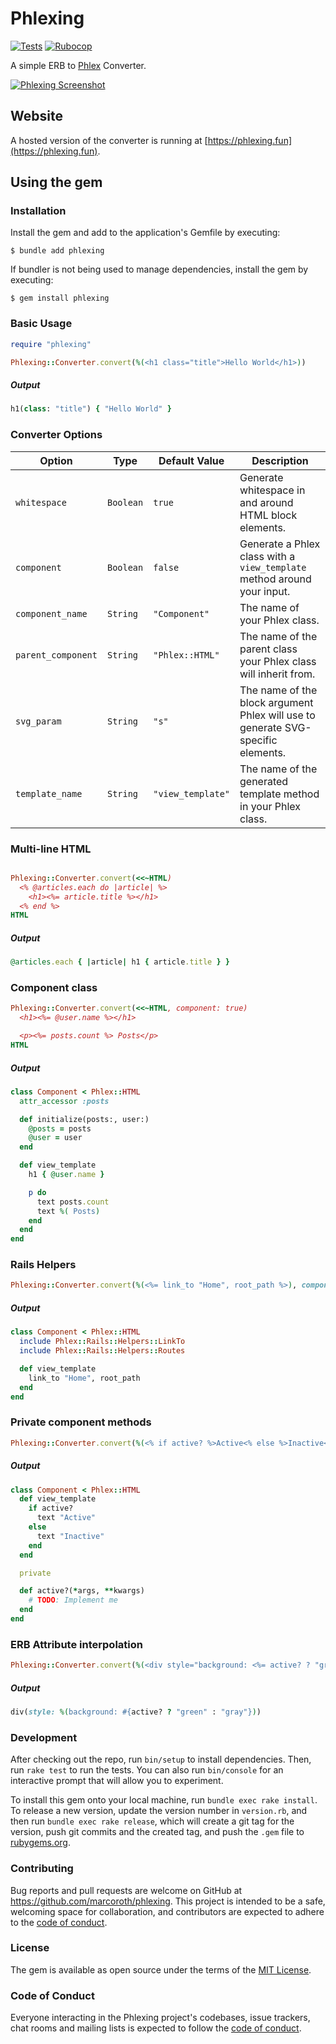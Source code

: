 # Phlexing

[![Tests](https://github.com/marcoroth/phlexing/actions/workflows/tests.yml/badge.svg)](https://github.com/marcoroth/phlexing/actions/workflows/tests.yml)
[![Rubocop](https://github.com/marcoroth/phlexing/actions/workflows/rubocop.yml/badge.svg)](https://github.com/marcoroth/phlexing/actions/workflows/rubocop.yml)

A simple ERB to [Phlex](https://www.phlex.fun) Converter.

<a href="https://phlexing.fun">
  <img src="./screenshot.png" alt="Phlexing Screenshot">
</a>

## Website

A hosted version of the converter is running at [https://phlexing.fun](https://phlexing.fun).


## Using the gem

### Installation

Install the gem and add to the application's Gemfile by executing:

    $ bundle add phlexing

If bundler is not being used to manage dependencies, install the gem by executing:

    $ gem install phlexing

### Basic Usage

```ruby
require "phlexing"

Phlexing::Converter.convert(%(<h1 class="title">Hello World</h1>))
```

##### Output

```ruby
h1(class: "title") { "Hello World" }
```

### Converter Options

| Option | Type | Default Value | Description |
| --- | --- | --- | --- |
| `whitespace` | `Boolean` | `true` | Generate whitespace in and around HTML block elements. |
| `component` | `Boolean` | `false` | Generate a Phlex class with a `view_template` method around your input. |
| `component_name` | `String` | `"Component"` | The name of your Phlex class. |
| `parent_component` | `String` | `"Phlex::HTML"` | The name of the parent class your Phlex class will inherit from. |
| `svg_param` | `String` | `"s"` | The name of the block argument Phlex will use to generate SVG-specific elements. |
| `template_name` | `String` | `"view_template"` | The name of the generated template method in your Phlex class. |

### Multi-line HTML

```ruby

Phlexing::Converter.convert(<<~HTML)
  <% @articles.each do |article| %>
    <h1><%= article.title %></h1>
  <% end %>
HTML
```

##### Output

```ruby
@articles.each { |article| h1 { article.title } }
```

### Component class

```ruby
Phlexing::Converter.convert(<<~HTML, component: true)
  <h1><%= @user.name %></h1>

  <p><%= posts.count %> Posts</p>
HTML
```

##### Output
```ruby
class Component < Phlex::HTML
  attr_accessor :posts

  def initialize(posts:, user:)
    @posts = posts
    @user = user
  end

  def view_template
    h1 { @user.name }

    p do
      text posts.count
      text %( Posts)
    end
  end
end
```

### Rails Helpers

```ruby
Phlexing::Converter.convert(%(<%= link_to "Home", root_path %>), component: true)
```

##### Output
```ruby
class Component < Phlex::HTML
  include Phlex::Rails::Helpers::LinkTo
  include Phlex::Rails::Helpers::Routes

  def view_template
    link_to "Home", root_path
  end
end
```

### Private component methods

```ruby
Phlexing::Converter.convert(%(<% if active? %>Active<% else %>Inactive<% end %>), component: true)
```

##### Output
```ruby
class Component < Phlex::HTML
  def view_template
    if active?
      text "Active"
    else
      text "Inactive"
    end
  end

  private

  def active?(*args, **kwargs)
    # TODO: Implement me
  end
end
```

### ERB Attribute interpolation

```ruby
Phlexing::Converter.convert(%(<div style="background: <%= active? ? "green" : "gray" %>"></div>))
```

##### Output

```ruby
div(style: %(background: #{active? ? "green" : "gray"}))
```

### Development

After checking out the repo, run `bin/setup` to install dependencies. Then, run `rake test` to run the tests. You can also run `bin/console` for an interactive prompt that will allow you to experiment.

To install this gem onto your local machine, run `bundle exec rake install`. To release a new version, update the version number in `version.rb`, and then run `bundle exec rake release`, which will create a git tag for the version, push git commits and the created tag, and push the `.gem` file to [rubygems.org](https://rubygems.org).

### Contributing

Bug reports and pull requests are welcome on GitHub at https://github.com/marcoroth/phlexing. This project is intended to be a safe, welcoming space for collaboration, and contributors are expected to adhere to the [code of conduct](https://github.com/marcoroth/phlexing/blob/master/CODE_OF_CONDUCT.md).

### License

The gem is available as open source under the terms of the [MIT License](https://opensource.org/licenses/MIT).

### Code of Conduct

Everyone interacting in the Phlexing project's codebases, issue trackers, chat rooms and mailing lists is expected to follow the [code of conduct](https://github.com/marcoroth/phlexing/blob/master/CODE_OF_CONDUCT.md).
